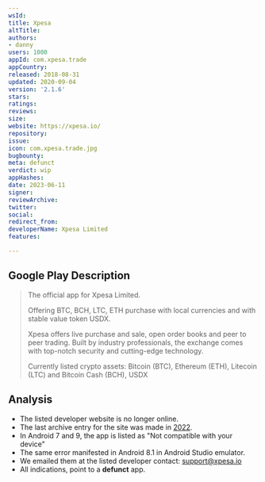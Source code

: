 ```yaml
---
wsId: 
title: Xpesa
altTitle: 
authors:
- danny
users: 1000
appId: com.xpesa.trade
appCountry: 
released: 2018-08-31
updated: 2020-09-04
version: '2.1.6'
stars: 
ratings: 
reviews: 
size: 
website: https://xpesa.io/
repository: 
issue: 
icon: com.xpesa.trade.jpg
bugbounty: 
meta: defunct
verdict: wip
appHashes: 
date: 2023-06-11
signer: 
reviewArchive: 
twitter: 
social: 
redirect_from: 
developerName: Xpesa Limited
features: 

---
```


## Google Play Description

> The official app for Xpesa Limited.
>
> Offering BTC, BCH, LTC, ETH purchase with local currencies and with stable value token USDX.
>
> Xpesa offers live purchase and sale, open order books and peer to peer trading. Built by industry professionals, the exchange comes with top-notch security and cutting-edge technology.
>
> Currently listed crypto assets: Bitcoin (BTC), Ethereum (ETH), Litecoin (LTC) and Bitcoin Cash (BCH), USDX

## Analysis

- The listed developer website is no longer online. 
- The last archive entry for the site was made in [2022](https://web.archive.org/web/20220501080040/https://xpesa.io/). 
- In Android 7 and 9, the app is listed as "Not compatible with your device"
- The same error manifested in Android 8.1 in Android Studio emulator. 
- We emailed them at the listed developer contact: support@xpesa.io
- All indications, point to a **defunct** app.




